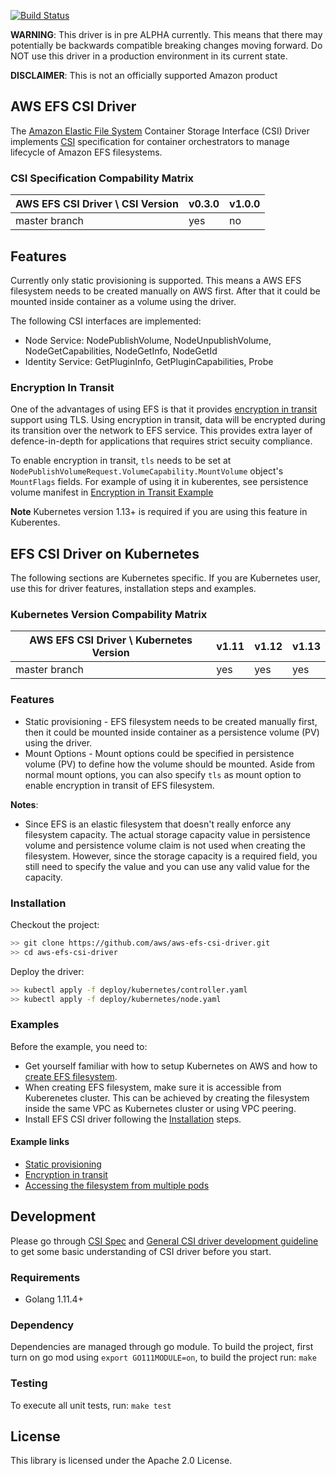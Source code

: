 [![Build Status](https://travis-ci.org/aws/csi-driver-amazon-efs.svg?branch=master)](https://travis-ci.org/aws/csi-driver-amazon-efs)

**WARNING**: This driver is in pre ALPHA currently. This means that there may potentially be backwards compatible breaking changes moving forward. Do NOT use this driver in a production environment in its current state.

**DISCLAIMER**: This is not an officially supported Amazon product

## AWS EFS CSI Driver

The [Amazon Elastic File System](https://aws.amazon.com/efs/) Container Storage Interface (CSI) Driver implements [CSI](https://github.com/container-storage-interface/spec/blob/master/spec.md) specification for container orchestrators to manage lifecycle of Amazon EFS filesystems.

### CSI Specification Compability Matrix
| AWS EFS CSI Driver \ CSI Version       | v0.3.0| v1.0.0 |
|----------------------------------------|-------|--------|
| master branch                          | yes   | no     |

## Features
Currently only static provisioning is supported. This means a AWS EFS filesystem needs to be created manually on AWS first. After that it could be mounted inside container as a volume using the driver.

The following CSI interfaces are implemented:
* Node Service: NodePublishVolume, NodeUnpublishVolume, NodeGetCapabilities, NodeGetInfo, NodeGetId
* Identity Service: GetPluginInfo, GetPluginCapabilities, Probe

### Encryption In Transit
One of the advantages of using EFS is that it provides [encryption in transit](https://aws.amazon.com/blogs/aws/new-encryption-of-data-in-transit-for-amazon-efs/) support using TLS. Using encryption in transit, data will be encrypted during its transition over the network to EFS service. This provides extra layer of defence-in-depth for applications that requires strict secuity compliance.

To enable encryption in transit, `tls` needs to be set at `NodePublishVolumeRequest.VolumeCapability.MountVolume` object's `MountFlags` fields. For example of using it in kuberentes, see persistence volume manifest in [Encryption in Transit Example](../examples/kubernetes/encryption_in_transit/pv.yaml)

**Note** Kubernetes version 1.13+ is required if you are using this feature in Kuberentes.

## EFS CSI Driver on Kubernetes
The following sections are Kubernetes specific. If you are Kubernetes user, use this for driver features, installation steps and examples.

### Kubernetes Version Compability Matrix
| AWS EFS CSI Driver \ Kubernetes Version| v1.11 | v1.12 | v1.13 |
|----------------------------------------|-------|-------|-------|
| master branch                          | yes   | yes   | yes   |

### Features
* Static provisioning - EFS filesystem needs to be created manually first, then it could be mounted inside container as a persistence volume (PV) using the driver.
* Mount Options - Mount options could be specified in persistence volume (PV) to define how the volume should be mounted. Aside from normal mount options, you can also specify `tls` as mount option to enable encryption in transit of EFS filesystem.

**Notes**:
* Since EFS is an elastic filesystem that doesn't really enforce any filesystem capacity. The actual storage capacity value in persistence volume and persistence volume claim is not used when creating the filesystem. However, since the storage capacity is a required field, you still need to specify the value and you can use any valid value for the capacity.

### Installation
Checkout the project:
```sh
>> git clone https://github.com/aws/aws-efs-csi-driver.git
>> cd aws-efs-csi-driver
```

Deploy the driver:

```sh
>> kubectl apply -f deploy/kubernetes/controller.yaml
>> kubectl apply -f deploy/kubernetes/node.yaml
```

### Examples
Before the example, you need to:
* Get yourself familiar with how to setup Kubernetes on AWS and how to [create EFS filesystem](https://docs.aws.amazon.com/efs/latest/ug/getting-started.html).
* When creating EFS filesystem, make sure it is accessible from Kuberenetes cluster. This can be achieved by creating the filesystem inside the same VPC as Kubernetes cluster or using VPC peering.
* Install EFS CSI driver following the [Installation](README.md#Installation) steps.

#### Example links
* [Static provisioning](../examples/kubernetes/static_provisioning/README.md)
* [Encryption in transit](../examples/kubernetes/encryption_in_transit/README.md)
* [Accessing the filesystem from multiple pods](../examples/kubernetes/multiple_pods/README.md)

## Development
Please go through [CSI Spec](https://github.com/container-storage-interface/spec/blob/master/spec.md) and [General CSI driver development guideline](https://kubernetes-csi.github.io/docs/Development.html) to get some basic understanding of CSI driver before you start.

### Requirements
* Golang 1.11.4+

### Dependency
Dependencies are managed through go module. To build the project, first turn on go mod using `export GO111MODULE=on`, to build the project run: `make`

### Testing
To execute all unit tests, run: `make test`

## License
This library is licensed under the Apache 2.0 License. 
